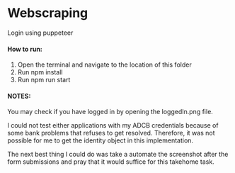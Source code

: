 # Webscraping
Login using puppeteer

#### How to run: 
 1. Open the terminal and navigate to the location of this folder
 2. Run npm install
 3. Run npm run start
 
 
#### NOTES: 

You may check if you have logged in by opening the loggedIn.png file. 

I could not test either applications with my ADCB credentials because of some bank problems that refuses to get resolved. Therefore, it was not possible for me to get the identity object in this implementation. 

The next best thing I could do was take a automate the screenshot after the form submissions and pray that it would suffice for this takehome task. 
